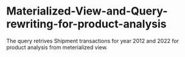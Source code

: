 # Materialized-View-and-Query-rewriting-for-product-analysis
The query retrives Shipment transactions for year 2012 and 2022 for product analysis from meterialized view. 

